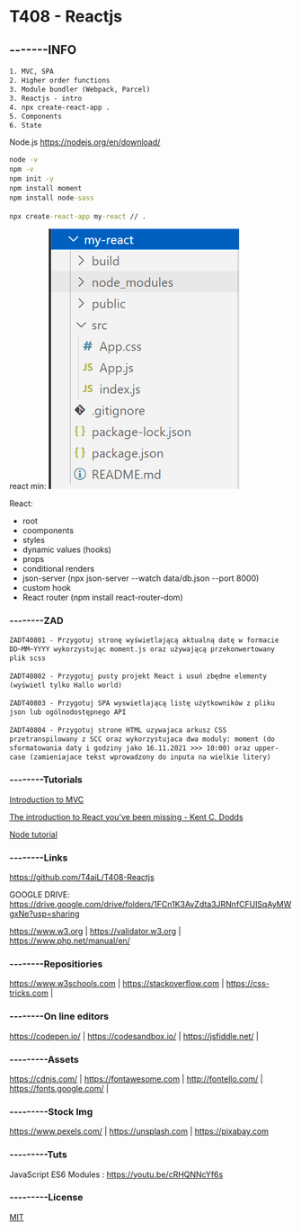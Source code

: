 # T408 - Reactjs
## -------INFO
```
1. MVC, SPA
2. Higher order functions
3. Module bundler (Webpack, Parcel)
3. Reactjs - intro
4. npx create-react-app .
5. Components
6. State
```



Node.js
https://nodejs.org/en/download/

```cmd
node -v
npm -v
npm init -y
npm install moment
npm install node-sass

npx create-react-app my-react // .
```

react min:
![React min](React.PNG)

React:
- root
- coomponents
- styles
- dynamic values (hooks)
- props
- conditional renders
- json-server (npx json-server --watch data/db.json --port 8000)
- custom hook
- React router (npm install react-router-dom)

### --------ZAD
```
ZADT40801 - Przygotuj stronę wyświetlającą aktualną datę w formacie DD~MM~YYYY wykorzystując moment.js oraz używającą przekonwertowany plik scss

ZADT40802 - Przygotuj pusty projekt React i usuń zbędne elementy (wyświetl tylko Hallo world)

ZADT40803 - Przygotuj SPA wyswietlającą listę użytkowników z pliku json lub ogólnodostępnego API

ZADT40804 - Przygotuj strone HTML uzywajaca arkusz CSS przetranspilowany z SCC oraz wykorzystujaca dwa moduly: moment (do sformatowania daty i godziny jako 16.11.2021 >>> 10:00) oraz upper-case (zamieniajace tekst wprowadzony do inputa na wielkie litery)

```
### --------Tutorials
[Introduction to MVC](https://www.codeproject.com/articles/848254/introduction-to-mvc-in-javascript)

[The introduction to React you've been missing - Kent C. Dodds](https://youtu.be/SAIdyBFHfVU)

[Node tutorial](https://www.tutorialspoint.com/nodejs/)

### --------Links
https://github.com/T4aiL/T408-Reactjs

GOOGLE DRIVE: https://drive.google.com/drive/folders/1FCn1K3AvZdta3JRNnfCFUlSqAyMWgxNe?usp=sharing

https://www.w3.org | https://validator.w3.org | https://www.php.net/manual/en/
### --------Repositiories
https://www.w3schools.com | https://stackoverflow.com | https://css-tricks.com |
### --------On line editors
https://codepen.io/ | https://codesandbox.io/ | https://jsfiddle.net/ |
### ---------Assets
https://cdnjs.com/ | https://fontawesome.com | http://fontello.com/ | https://fonts.google.com/ |
### ---------Stock Img
https://www.pexels.com/ | https://unsplash.com | https://pixabay.com
### ---------Tuts
JavaScript ES6 Modules : https://youtu.be/cRHQNNcYf6s
### ---------License
[MIT](https://choosealicense.com/licenses/mit/)

